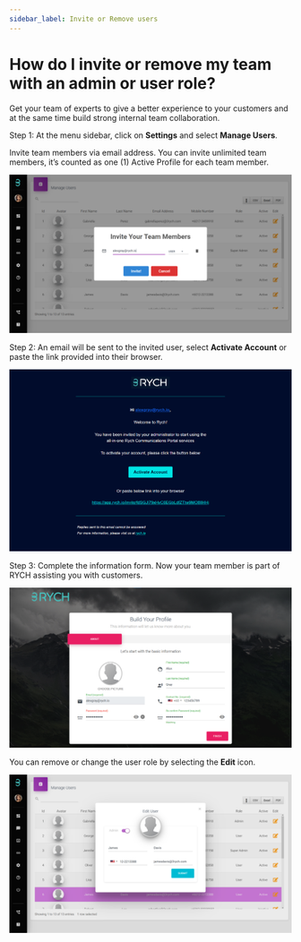 ```yaml
---
sidebar_label: Invite or Remove users
---
```

# How do I invite or remove my team with an admin or user role? 

Get your team of experts to give a better experience to your customers and at the same time build strong internal team collaboration. 

Step 1: At the menu sidebar, click on **Settings** and select **Manage Users**.

Invite team members via email address. You can invite unlimited team members, it’s counted as one (1) Active Profile for each team member.  

![image info](../../../static/img/q1/step1.png)

Step 2: An email will be sent to the invited user, select **Activate Account** or paste the link provided into their browser.

![image info](../../../static/img/q1/step2.png)

Step 3: Complete the information form. Now your team member is part of RYCH assisting you with customers.

![image info](../../../static/img/q1/step3.png)

You can remove or change the user role by selecting the **Edit** icon.

![image info](../../../static/img/q1/step4.png)